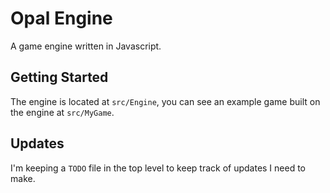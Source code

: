 # Opal Engine

A game engine written in Javascript.

## Getting Started

The engine is located at `src/Engine`, you can see an example game built on the engine at `src/MyGame`.

## Updates

I'm keeping a `TODO` file in the top level to keep track of updates I need to make.